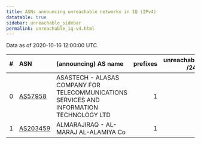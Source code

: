 ```yaml
---
title: ASNs announcing unreachable networks in IQ (IPv4)
datatable: true
sidebar: unreachable_sidebar
permalink: unreachable_iq-v4.html
---
```


Data as of 2020-10-16 12:00:00 UTC


<div class="datatable-begin"></div>

|   # | ASN                                      | (announcing) AS name                                                                     |   prefixes |   unreachable /24s |
|----:|:-----------------------------------------|:-----------------------------------------------------------------------------------------|-----------:|-------------------:|
|   0 | [AS57958](unreachable_AS57958-v4.html)   | ASASTECH - ALASAS COMPANY FOR TELECOMMUNICATIONS SERVICES AND INFORMATION TECHNOLOGY LTD |          1 |                  4 |
|   1 | [AS203459](unreachable_AS203459-v4.html) | ALMARAJIRAQ - AL-MARAJ AL-ALAMIYA Co                                                     |          1 |                  1 |

<div class="datatable-end"></div>